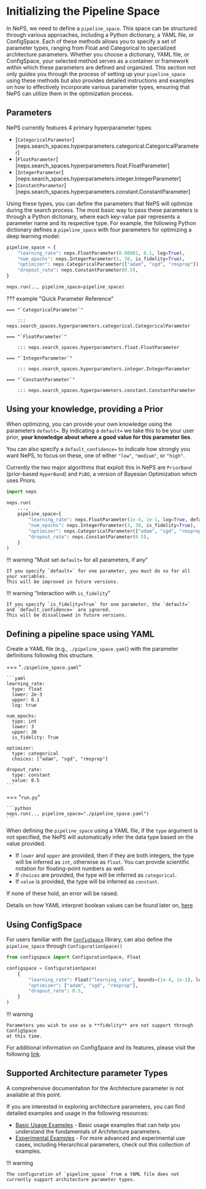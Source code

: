# Initializing the Pipeline Space

In NePS, we need to define a `pipeline_space`.
This space can be structured through various approaches, including a Python dictionary, a YAML file, or ConfigSpace.
Each of these methods allows you to specify a set of parameter types, ranging from Float and Categorical to specialized architecture parameters.
Whether you choose a dictionary, YAML file, or ConfigSpace, your selected method serves as a container or framework
within which these parameters are defined and organized. This section not only guides you through the process of
setting up your `pipeline_space` using these methods but also provides detailed instructions and examples on how to
effectively incorporate various parameter types, ensuring that NePS can utilize them in the optimization process.


## Parameters
NePS currently features 4 primary hyperparameter types:

* [`CategoricalParameter`][neps.search_spaces.hyperparameters.categorical.CategoricalParameter]
* [`FloatParameter`][neps.search_spaces.hyperparameters.float.FloatParameter]
* [`IntegerParameter`][neps.search_spaces.hyperparameters.integer.IntegerParameter]
* [`ConstantParameter`][neps.search_spaces.hyperparameters.constant.ConstantParameter]

Using these types, you can define the parameters that NePS will optimize during the search process.
The most basic way to pass these parameters is through a Python dictionary, where each key-value
pair represents a parameter name and its respective type.
For example, the following Python dictionary defines a `pipeline_space` with four parameters
for optimizing a deep learning model:

```python
pipeline_space = {
    "learning_rate": neps.FloatParameter(0.00001, 0.1, log=True),
    "num_epochs": neps.IntegerParameter(3, 30, is_fidelity=True),
    "optimizer": neps.CategoricalParameter(["adam", "sgd", "rmsprop"]),
    "dropout_rate": neps.ConstantParameter(0.5),
}

neps.run(.., pipeline_space=pipeline_space)
```

??? example "Quick Parameter Reference"

    === "`CategoricalParameter`"

        ::: neps.search_spaces.hyperparameters.categorical.CategoricalParameter

    === "`FloatParameter`"

        ::: neps.search_spaces.hyperparameters.float.FloatParameter

    === "`IntegerParameter`"

        ::: neps.search_spaces.hyperparameters.integer.IntegerParameter

    === "`ConstantParameter`"

        ::: neps.search_spaces.hyperparameters.constant.ConstantParameter


## Using your knowledge, providing a Prior
When optimizing, you can provide your own knowledge using the parameters `default=`.
By indicating a `default=` we take this to be your user prior,
**your knowledge about where a good value for this parameter lies**.

You can also specify a `default_confidence=` to indicate how strongly you want NePS,
to focus on these, one of either `"low"`, `"medium"`, or `"high"`.

Currently the two major algorithms that exploit this in NePS are `PriorBand`
(prior-based `HyperBand`) and `PiBO`, a version of Bayesian Optimization which uses Priors.

```python
import neps

neps.run(
    ...,
    pipeline_space={
        "learning_rate": neps.FloatParameter(1e-4, 1e-1, log=True, default=1e-2, default_confidence="medium"),
        "num_epochs": neps.IntegerParameter(3, 30, is_fidelity=True),
        "optimizer": neps.CategoricalParameter(["adam", "sgd", "rmsprop"], default="adam", default_confidence="low"),
        "dropout_rate": neps.ConstantParameter(0.5),
    }
)
```
!!! warning "Must set `default=` for all parameters, if any"

    If you specify `default=` for one parameter, you must do so for all your variables.
    This will be improved in future versions.

!!! warning "Interaction with `is_fidelity`"

    If you specify `is_fidelity=True` for one parameter, the `default=` and `default_confidence=` are ignored.
    This will be dissallowed in future versions.

## Defining a pipeline space using YAML
Create a YAML file (e.g., `./pipeline_space.yaml`) with the parameter definitions following this structure.

=== "`./pipeline_space.yaml`"

    ```yaml
    learning_rate:
      type: float
      lower: 2e-3
      upper: 0.1
      log: true

    num_epochs:
      type: int
      lower: 3
      upper: 30
      is_fidelity: True

    optimizer:
      type: categorical
      choices: ["adam", "sgd", "rmsprop"]

    dropout_rate:
      type: constant
      value: 0.5
    ```

=== "`run.py`"

    ```python
    neps.run(.., pipeline_space="./pipeline_space.yaml")
    ```

When defining the `pipeline_space` using a YAML file, if the `type` argument is not specified,
the NePS will automatically infer the data type based on the value provided.

* If `lower` and `upper` are provided, then if they are both integers, the type will be inferred as `int`,
    otherwise as `float`. You can provide scientific notation for floating-point numbers as well.
* If `choices` are provided, the type will be inferred as `categorical`.
* If `value` is provided, the type will be inferred as `constant`.

If none of these hold, an error will be raised.

Details on how YAML interpret boolean values can be found later on,
[here](#important-note-on-yaml-data-type-interpretation)


## Using ConfigSpace

For users familiar with the [`ConfigSpace`](https://automl.github.io/ConfigSpace/main/) library,
can also define the `pipeline_space` through `ConfigurationSpace()`

```python
from configspace import ConfigurationSpace, Float

configspace = ConfigurationSpace(
    {
        "learning_rate": Float("learning_rate", bounds=(1e-4, 1e-1), log=True)
        "optimizer": ["adam", "sgd", "rmsprop"],
        "dropout_rate": 0.5,
    }
)
```

!!! warning

    Parameters you wish to use as a **fidelity** are not support through ConfigSpace
    at this time.

For additional information on ConfigSpace and its features, please visit the following
[link](https://github.com/automl/ConfigSpace).

## Supported Architecture parameter Types
A comprehensive documentation for the Architecture parameter is not available at this point.

If you are interested in exploring architecture parameters, you can find detailed
examples and usage in the following resources:

- [Basic Usage Examples](https://github.com/automl/neps/tree/master/neps_examples/basic_usage) - Basic usage
    examples that can help you understand the fundamentals of Architecture parameters.
- [Experimental Examples](https://github.com/automl/neps/tree/master/neps_examples/experimental) - For more advanced
    and experimental use cases, including Hierarchical parameters, check out this collection of examples.

!!! warning

    The configuration of `pipeline_space` from a YAML file does not currently support architecture parameter types.
